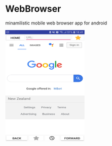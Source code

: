 # WebBrowser
minamilistic mobile web browser app for android

<img src="https://github.com/LouiseYau/WebBrowser/blob/master/Webrowser_mobile_app.jpg" alt="alt text" width="250" height="350">
